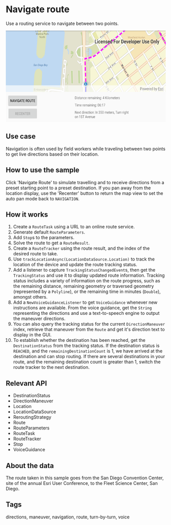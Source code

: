 # Navigate route

Use a routing service to navigate between two points.

![Navigate route App](navigate-route.png)

## Use case

Navigation is often used by field workers while traveling between two points to get live directions based on their location.

## How to use the sample

Click 'Navigate Route' to simulate travelling and to receive directions from a preset starting point to a preset destination. If you pan away from the location display, use the 'Recenter' button to return the map view to set the auto pan mode back to `NAVIGATION`.

## How it works

1. Create a `RouteTask` using a URL to an online route service.
2. Generate default `RouteParameters`.
4. Add `Stop`s to the parameters.
5. Solve the route to get a `RouteResult`.
6. Create a `RouteTracker` using the route result, and the index of the desired route to take.
7. Use `trackLocationAsync(LocationDataSource.Location)` to track the location of the device and update the route tracking status.
8. Add a listener to capture `TrackingStatusChangedEvent`s, then get the `TrackingStatus` and use it to display updated route information. Tracking status includes a variety of information on the route progress, such as the remaining distance, remaining geometry or traversed geometry (represented by a `Polyline`), or the remaining time in minutes (`Double`), amongst others.
9. Add a `NewVoiceGuidanceListener` to get `VoiceGuidance` whenever new instructions are available. From the voice guidance, get the `String` representing the directions and use a text-to-speech engine to output the maneuver directions.
10. You can also query the tracking status for the current `DirectionManeuver` index, retrieve that maneuver from the `Route` and get it's direction text to display in the GUI.
11. To establish whether the destination has been reached, get the `DestinationStatus` from the tracking status. If the destination status is `REACHED`, and the `remainingDestinationCount` is 1, we have arrived at the destination and can stop routing. If there are several destinations in your route, and the remaining destination count is greater than 1, switch the route tracker to the next destination.

## Relevant API

* DestinationStatus
* DirectionManeuver
* Location
* LocationDataSource
* ReroutingStrategy
* Route
* RouteParameters
* RouteTask
* RouteTracker
* Stop
* VoiceGuidance


## About the data

The route taken in this sample goes from the San Diego Convention Center, site of the annual Esri User Conference, to the Fleet Science Center, San Diego.

## Tags

directions, maneuver, navigation, route, turn-by-turn, voice
